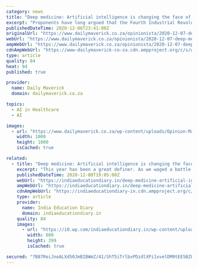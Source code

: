 ```yaml
---
category: news
title: "Deep medicine: Artificial intelligence is changing the face of healthcare, daily"
excerpt: "Proponents have long argued that the Fourth Industrial Revolution could be the key to finding solutions to some of our most deep-seated medical problems. The unprecedented responses to the coronavirus pandemic have been an exemplification of this."
publishedDateTime: 2020-12-06T23:41:00Z
originalUrl: "https://www.dailymaverick.co.za/opinionista/2020-12-07-deep-medicine-artificial-intelligence-is-changing-the-face-of-healthcare-daily/"
webUrl: "https://www.dailymaverick.co.za/opinionista/2020-12-07-deep-medicine-artificial-intelligence-is-changing-the-face-of-healthcare-daily/"
ampWebUrl: "https://www.dailymaverick.co.za/opinionista/2020-12-07-deep-medicine-artificial-intelligence-is-changing-the-face-of-healthcare-daily/amp/"
cdnAmpWebUrl: "https://www-dailymaverick-co-za.cdn.ampproject.org/c/s/www.dailymaverick.co.za/opinionista/2020-12-07-deep-medicine-artificial-intelligence-is-changing-the-face-of-healthcare-daily/amp/"
type: article
quality: 84
heat: 94
published: true

provider:
  name: Daily Maverick
  domain: dailymaverick.co.za

topics:
  - AI in Healthcare
  - AI

images:
  - url: "https://www.dailymaverick.co.za/wp-content/uploads/Opinion-Marwala-StatuesTW.jpg"
    width: 1000
    height: 1000
    isCached: true

related:
  - title: "Deep medicine: Artificial intelligence is changing the face of healthcare, daily"
    excerpt: "This year has been a great definer. As we waged a battle against an unknown entity, proponents of artificial intelligence (AI) were swift to act. Just last week, DeepMind announced that it has"
    publishedDateTime: 2020-12-08T19:05:00Z
    webUrl: "https://indiaeducationdiary.in/deep-medicine-artificial-intelligence-is-changing-the-face-of-healthcare-daily/"
    ampWebUrl: "https://indiaeducationdiary.in/deep-medicine-artificial-intelligence-is-changing-the-face-of-healthcare-daily/?amp"
    cdnAmpWebUrl: "https://indiaeducationdiary-in.cdn.ampproject.org/c/s/indiaeducationdiary.in/deep-medicine-artificial-intelligence-is-changing-the-face-of-healthcare-daily/?amp"
    type: article
    provider:
      name: India Education Diary
      domain: indiaeducationdiary.in
    quality: 84
    images:
      - url: "https://i0.wp.com/indiaeducationdiary.in/wp-content/uploads/2020/12/UJ-Fountain-Garden-APK_1.jpg?fit=600%2C399&ssl=1"
        width: 600
        height: 399
        isCached: true

secured: "7B87ReiJnoALXd50JmBIBWmZ/41/ShT5iTrlbxPDzdlXPi1xvelDM9tEE5BZOUiGptFrzB9OtauYuci1p4w8YOYawovukMDmkgCsd8EzBUTwP+dfNsroY6DrlnSAxRW7Hs2hW5exiTgSTv+wgR4PSc1ja3jrCShMRjwK0uigTQHuPX8oFILW1+Vq37daAlyQ5IjVsa0u4LJBMKz6NihmBzVVPtvLLNfFjGATmhvWJ5FXFt7LO/Ry0oKNAt/iRHJTQaeWiJNYXGu+uVsOvzk2UiBglQj0qy3owySOhIdVVwd4ByNev06fPqn5eeeo8CaB+8aLywzUEgOmR9eexZU6Fo36IxZDAs/btoYJu2SsJbc=;EPY27i+ZbnzvWdPrTfKzhQ=="
---
```


